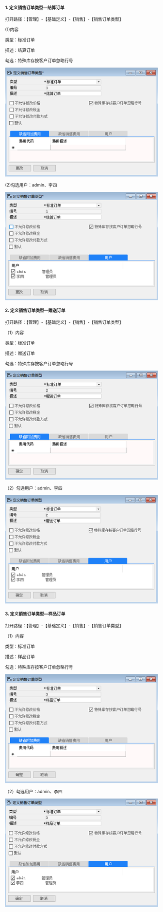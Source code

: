 #### 1. **定义销售订单类型—结算订单**

打开路径：【管理】-【基础定义】-【销售】-【销售订单类型】

(1)内容

类型：标准订单

描述：结算订单

勾选：特殊库存按客户订单忽略行号

![img](BAP_QuickStart_Images/42.1.png) 

(2)勾选用户：admin、李四

![img](BAP_QuickStart_Images/42.2.png) 

#### 2. **定义销售订单类型—赠送订单**

打开路径：【管理】-【基础定义】-【销售】-【销售订单类型】

（1）内容

类型：标准订单

描述：赠送订单

勾选：特殊库存按客户订单忽略行号

![img](BAP_QuickStart_Images/42.3.png) 

（2）勾选用户：admin、李四

![img](BAP_QuickStart_Images/42.4.png)  

#### 3. **定义销售订单类型—样品订单**

打开路径：【管理】-【基础定义】-【销售】-【销售订单类型】

（1）内容

类型：标准订单

描述：样品订单

勾选：特殊库存按客户订单忽略行号

![img](BAP_QuickStart_Images/42.5.png)

（2）勾选用户：admin、李四

![img](BAP_QuickStart_Images/42.6.png)